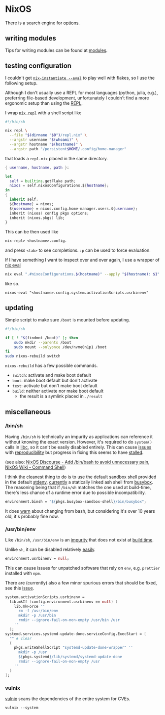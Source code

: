# NixOS

There is a search engine for [options](https://search.nixos.org/options).

## writing modules

Tips for writing modules can be found at [modules](./modules.md).

## testing configuration

I couldn't get
[`nix-instantiate --eval`](https://nixos.org/manual/nix/stable/command-ref/nix-instantiate)
to play well with flakes, so I use the following setup.

Although I don't usually use a REPL for most languages (python,
julia, e.g.), preferring file-based development, unfortunately
I couldn't find a more ergonomic setup than using the
[REPL](https://aldoborrero.com/posts/2022/12/02/learn-how-to-use-the-nix-repl-effectively/).

I wrap [`nix
repl`](https://nixos.org/manual/nix/stable/command-ref/new-cli/nix3-repl)
with a shell script like

```sh
#!/bin/sh

nix repl \
  --file "$(dirname "$0")/repl.nix" \
  --argstr username "$(whoami)" \
  --argstr hostname "$(hostname)" \
  --argstr path "/persistent$HOME/.config/home-manager"
```

that loads a `repl.nix` placed in the same directory.

```nix
{ username, hostname, path }:

let
  self = builtins.getFlake path;
  nixos = self.nixosConfigurations.${hostname};
in
{
  inherit self;
  ${hostname} = nixos;
  ${username} = nixos.config.home-manager.users.${username};
  inherit (nixos) config pkgs options;
  inherit (nixos.pkgs) lib;
}
```

This can be then used like

```nix
nix-repl> <hostname>.config.
```

and press `<tab>` to see completions. `:p` can be used to force evaluation.

If I have something I want to inspect over and over again, I use a wrapper of
[nix eval](https://nixos.org/manual/nix/stable/command-ref/new-cli/nix3-eval)

```sh
nix eval ".#nixosConfigurations.$(hostname)" --apply "$(hostname): $1"
```

like so.

```shell
nixos-eval "<hostname>.config.system.activationScripts.usrbinenv"
```

## updating

Simple script to make sure `/boot` is mounted before updating.

```sh
#!/bin/sh

if [ ! "$(findmnt /boot)" ]; then
    sudo mkdir --parents /boot
    sudo mount --onlyonce /dev/nvme0n1p1 /boot
fi
sudo nixos-rebuild switch
```

`nixos-rebuild` has a few possible commands.

- `switch`: activate and make boot default
- `boot`: make boot default but don't activate
- `test`: activate but don't make boot default
- `build`: neither activate nor make boot default
  - the result is a symlink placed in `./result`

## miscellaneous

### /bin/sh

Having `/bin/sh` is technically an impurity as applications can reference it
without knowing the exact version. However, it's required to do `system()`
calls in [libc](https://man7.org/linux/man-pages/man3/system.3.html),
so it can't be easily disabled entirely. This can cause
[issues](https://github.com/NixOS/nixpkgs/issues/1424) with
[reproducibility](https://github.com/NixOS/nix/issues/6081)
but progress in fixing this seems to have
[stalled](https://github.com/NixOS/nixpkgs/pull/4998).

(see also: [NixOS Discourse - Add /bin/bash to avoid
unnecessary pain](https://discourse.nixos.org/t/5673),
[NixOS Wiki - Command Shell](https://nixos.wiki/wiki/Command_Shell))

I think the cleanest thing to do is to use the
default sandbox shell provided in the default
[stdenv](https://github.com/NixOS/nix/blob/d070d8b7460f412a657745698dba291c66792402/flake.nix#L128-L130),
[currently](https://github.com/NixOS/nixpkgs/blob/master/pkgs/os-specific/linux/busybox/sandbox-shell.nix)
a statically linked ash shell from [busybox](https://www.busybox.net/).
The reasoning being that if `/bin/sh` matches the one used at build-time,
there's less chance of a runtime error due to possible incompatibility.

```nix
environment.binsh = "${pkgs.busybox-sandbox-shell}/bin/busybox";
```

It does
[warn](https://github.com/NixOS/nixpkgs/blob/b3f4040512b360397bb8989a85776335ff3c2847/modules/config/shells-environment.nix#L140-L150)
about changing from bash, but considering
it's over 10 years old, it's probably fine now.

### /usr/bin/env

Like `/bin/sh`, `/usr/bin/env` is an
[impurity](https://github.com/NixOS/nix/issues/1205) that does not
exist at [build time](https://github.com/NixOS/nixpkgs/issues/6227).

Unlike `sh`, it can be disabled relatively
[easily](https://github.com/NixOS/nixpkgs/blob/df82096af06deaa8ddd53accaaa488474575b6d6/nixos/modules/system/activation/activation-script.nix#L97-L109).

```nix
environment.usrbinenv = null;
```

This can cause issues for unpatched software that
rely on `env`, e.g. `prettier` installed with `npm`.

There are (currently) also a few minor spurious errors that should be
fixed, see this [issue](https://github.com/NixOS/nixpkgs/issues/260658).

```nix
system.activationScripts.usrbinenv =
  lib.mkIf (config.environment.usrbinenv == null) (
    lib.mkForce ''
      rm -f /usr/bin/env
      mkdir -p /usr/bin
      rmdir --ignore-fail-on-non-empty /usr/bin /usr
    ''
  );
systemd.services.systemd-update-done.serviceConfig.ExecStart = [
  "" # clear
  (
    pkgs.writeShellScript "systemd-update-done-wrapper" ''
      mkdir -p /usr
      ${pkgs.systemd}/lib/systemd/systemd-update-done
      rmdir --ignore-fail-on-non-empty /usr
    ''
  )
];
```

### vulnix

[vulnix](https://github.com/nix-community/vulnix)
scans the dependencies of the entire system for CVEs.

```shell
vulnix --system
```
